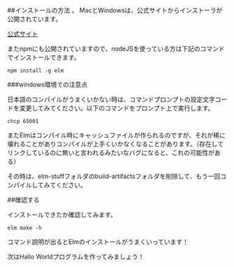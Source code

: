 ##インストールの方法
。
MacとWindowsは、公式サイトからインストーラが公開されています。

[公式サイト](http://elm-lang.org/install)

またnpmにも公開されていますので、nodeJSを使っている方は下記のコマンドでインストールできます。

```
npm install -g elm
```

###windows環境での注意点

日本語のコンパイルがうまくいかない時は、コマンドプロンプトの設定文字コードを変更してみてください。以下のコマンドをプロンプト上で実行します。

```
chcp 65001
```

またElmはコンパイル時にキャッシュファイルが作られるのですが、それが稀に壊れることがありコンパイルが上手くいかなくなることがあります。（存在してリンクしているのに無いと言われるみたいなバグになると、これの可能性がある）

その時は、elm-stuffフォルダのbuild-artifactsフォルダを削除して、もう一回コンパイルしてみてください。


##確認する

インストールできたか確認してみます。

```
elm make -h
```

コマンド説明が出るとElmのインストールがうまくいっています！

次はHallo Worldプログラムを作ってみましょう！
